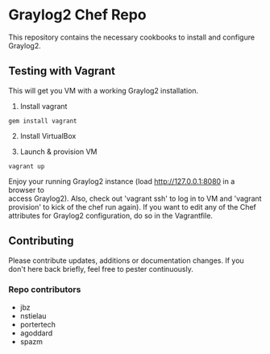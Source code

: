 Graylog2 Chef Repo
==================

This repository contains the necessary cookbooks to install and configure Graylog2.

Testing with Vagrant
-------

This will get you VM with a working Graylog2 installation.

  1) Install vagrant

    gem install vagrant

  2) Install VirtualBox

  3) Launch & provision VM

    vagrant up    

Enjoy your running Graylog2 instance (load http://127.0.0.1:8080 in a browser to  
access Graylog2). Also, check out 'vagrant ssh' to log in to VM and 'vagrant 
provision' to kick of the chef run again).  If you want to edit any of the Chef 
attributes for Graylog2 configuration, do so in the Vagrantfile.

Contributing
------------

Please contribute updates, additions or documentation changes.  If you don't here back briefly,
feel free to pester continuously.

### Repo contributors

  * jbz
  * nstielau
  * portertech
  * agoddard
  * spazm
